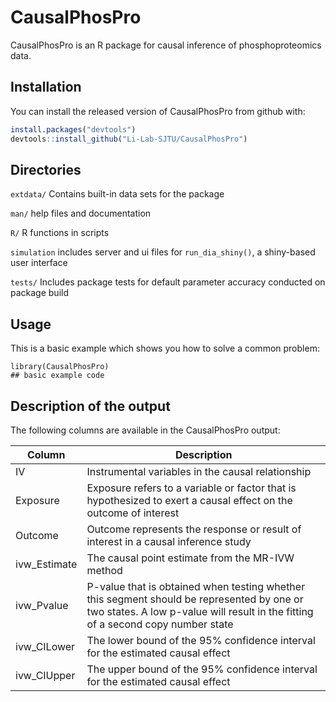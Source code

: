 
# CausalPhosPro

<!-- badges: start -->
<!-- badges: end -->

CausalPhosPro is an R package for causal inference of phosphoproteomics data.

## Installation

You can install the released version of CausalPhosPro from github with:

``` r
install.packages("devtools")
devtools::install_github("Li-Lab-SJTU/CausalPhosPro")
```

## Directories

`extdata/` Contains built-in data sets for the package

`man/`  help files and documentation

`R/`    R functions in scripts

`simulation` includes server and ui files for `run_dia_shiny()`, a shiny-based user interface

`tests/` Includes package tests for default parameter accuracy conducted on package build

## Usage

This is a basic example which shows you how to solve a common problem:

```{r example}
library(CausalPhosPro)
## basic example code
```

## Description of the output

The following columns are available in the CausalPhosPro output:

| Column | Description |
| ------------- | ------------- |
| IV | Instrumental variables in the causal relationship |
| Exposure | Exposure refers to a variable or factor that is hypothesized to exert a causal effect on the outcome of interest |
| Outcome | Outcome represents the response or result of interest in a causal inference study |
| ivw_Estimate | The causal point estimate from the MR-IVW method |
| ivw_Pvalue | P-value that is obtained when testing whether this segment should be represented by one or two states. A low p-value will result in the fitting of a second copy number state |
| ivw_CILower | The lower bound of the 95% confidence interval for the estimated causal effect |
| ivw_CIUpper | The upper bound of the 95% confidence interval for the estimated causal effect |

